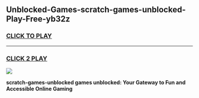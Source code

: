 
## Unblocked-Games-scratch-games-unblocked-Play-Free-yb32z
<h3>
<a href="https://premium76.site?title=scratch-games-unblocked&ref=12A">CLICK TO PLAY</a></h3>
<hr>

<h3>
<a href="https://premium76.site?title=scratch-games-unblocked&ref=12A">CLICK 2 PLAY</a>
  
</h3>

<a href="https://premium76.site?title=scratch-games-unblocked&ref=12A"><img src="https://clearcache.store/games.png"></a>


**scratch-games-unblocked games unblocked: Your Gateway to Fun and Accessible Online Gaming**
